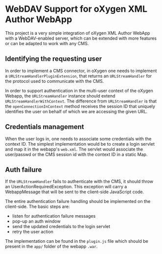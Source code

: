WebDAV Support for oXygen XML Author WebApp
===============================================

This project is a very simple integration of oXygen XML Author WebApp with a WebDAV-enabled server, which can be extended with more features or can be adapted to work with any CMS.

Identifying the requesting user
----------------------

In order to implement a CMS connector, in oXygen one needs to implement a `URLStreamHandlerPluginExtension`,
that returns an `URLStreamHandler` for the protocol used to communicate with the CMS.

In order to support authentication in the multi-user context of the oXygen Webapp, the `URLStreamHandler` instance should 
extend `URLStreamHandlerWithContext`. The difference from `URLStreamHandler` is that the `openConnectionInContext` method receives the session ID that uniquely identifies the user on behalf of which we are accessing the given URL. 

Credentials management
--------------------

When the user logs in, one needs to associate some credentials with the context ID. The simplest implementation would be to create a login servlet and map it in the webapp's `web.xml`. The servlet would associate the user/passwd or the CMS session id with the context ID in a static Map.

Auth failure
-------------

If the `URLStreamHandler` fails to authenticate with the CMS, it should throw an UserActionRequiredException. This exception will carry a WebappMessage that will be sent to the client-side JavaScript code. 

The entire authentication failure handling should be implemented on the client-side. The basic steps are:
- listen for authentication failure messages
- pop-up an auth window
- send the updated credentials to the login servlet
- retry the user action

The implementation can be found in the `plugin.js` file which should be present in the `app/` folder of the webapp `.war`.

